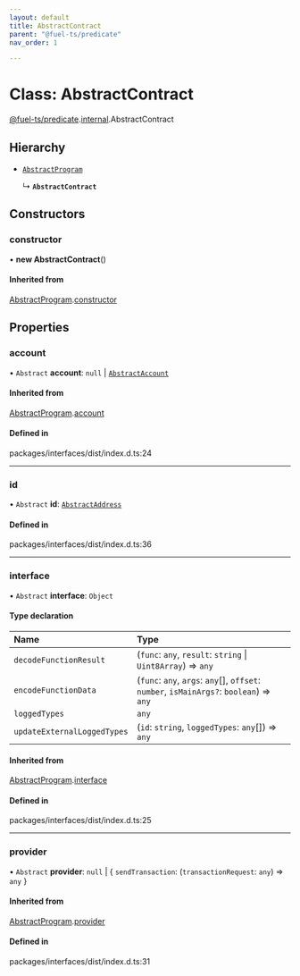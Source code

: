 ```yaml
---
layout: default
title: AbstractContract
parent: "@fuel-ts/predicate"
nav_order: 1

---
```


# Class: AbstractContract

[@fuel-ts/predicate](../index.md).[internal](../namespaces/internal.md).AbstractContract

## Hierarchy

- [`AbstractProgram`](internal-AbstractProgram.md)

  ↳ **`AbstractContract`**

## Constructors

### constructor

• **new AbstractContract**()

#### Inherited from

[AbstractProgram](internal-AbstractProgram.md).[constructor](internal-AbstractProgram.md#constructor)

## Properties

### account

• `Abstract` **account**: ``null`` \| [`AbstractAccount`](internal-AbstractAccount.md)

#### Inherited from

[AbstractProgram](internal-AbstractProgram.md).[account](internal-AbstractProgram.md#account)

#### Defined in

packages/interfaces/dist/index.d.ts:24

___

### id

• `Abstract` **id**: [`AbstractAddress`](internal-AbstractAddress.md)

#### Defined in

packages/interfaces/dist/index.d.ts:36

___

### interface

• `Abstract` **interface**: `Object`

#### Type declaration

| Name | Type |
| :------ | :------ |
| `decodeFunctionResult` | (`func`: `any`, `result`: `string` \| `Uint8Array`) => `any` |
| `encodeFunctionData` | (`func`: `any`, `args`: `any`[], `offset`: `number`, `isMainArgs?`: `boolean`) => `any` |
| `loggedTypes` | `any` |
| `updateExternalLoggedTypes` | (`id`: `string`, `loggedTypes`: `any`[]) => `any` |

#### Inherited from

[AbstractProgram](internal-AbstractProgram.md).[interface](internal-AbstractProgram.md#interface)

#### Defined in

packages/interfaces/dist/index.d.ts:25

___

### provider

• `Abstract` **provider**: ``null`` \| { `sendTransaction`: (`transactionRequest`: `any`) => `any`  }

#### Inherited from

[AbstractProgram](internal-AbstractProgram.md).[provider](internal-AbstractProgram.md#provider)

#### Defined in

packages/interfaces/dist/index.d.ts:31
